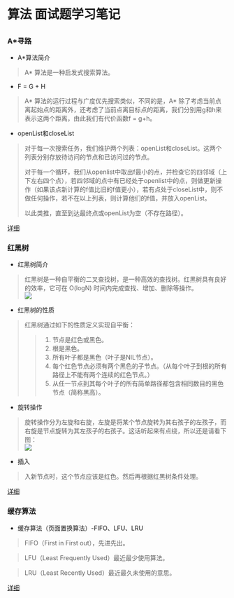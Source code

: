 # 算法 面试题学习笔记

## 

### A*寻路

* A*算法简介
> A* 算法是一种启发式搜索算法。  

* F = G + H
> A* 算法的运行过程与广度优先搜索类似，不同的是，A* 除了考虑当前点离起始点的距离外，还考虑了当前点离目标点的距离，我们分别用g和h来表示这两个距离，由此我们有代价函数f = g+h。  

* openList和closeList
> 对于每一次搜索任务，我们维护两个列表：openList和closeList。这两个列表分别存放待访问的节点和已访问过的节点。  
> 
> 对于每一个循环，我们从openlist中取出f最小的点，并检查它的四邻域（上下左右四个点），若四邻域的点中有已经处于openlist中的点，则做更新操作（如果该点新计算的f值比旧的f值更小），若有点处于closeList中，则不做任何操作，若不在以上列表，则计算他们的f值，并放入openList。  
> 
> 以此类推，直至到达最终点或openList为空（不存在路径）。  

[详细](https://blog.csdn.net/feifeiiong/article/details/79247269)


### 红黑树

* 红黑树简介
> 红黑树是一种自平衡的二叉查找树，是一种高效的查找树。红黑树具有良好的效率，它可在 O(logN) 时间内完成查找、增加、删除等操作。  
![](https://image-static.segmentfault.com/183/464/1834640481-5b449108370e3_articlex)  

* 红黑树的性质
> 红黑树通过如下的性质定义实现自平衡：  
>> 1. 节点是红色或黑色。  
>> 2. 根是黑色。  
>> 3. 所有叶子都是黑色（叶子是NIL节点）。  
>> 4. 每个红色节点必须有两个黑色的子节点。（从每个叶子到根的所有路径上不能有两个连续的红色节点。）  
>> 5. 从任一节点到其每个叶子的所有简单路径都包含相同数目的黑色节点（简称黑高）。  

* 旋转操作
> 旋转操作分为左旋和右旋，左旋是将某个节点旋转为其右孩子的左孩子，而右旋是节点旋转为其左孩子的右孩子。这话听起来有点绕，所以还是请看下图：  
![](https://image-static.segmentfault.com/123/366/1233660138-5b4491082c983_articlex)  

* 插入
> 入新节点时，这个节点应该是红色。然后再根据红黑树条件处理。  

[详细](https://segmentfault.com/a/1190000012728513)  

### 缓存算法
* 缓存算法（页面置换算法）-FIFO、LFU、LRU  
> FIFO（First in First out），先进先出。

> LFU（Least Frequently Used）最近最少使用算法。

> LRU（Least Recently Used）最近最久未使用的意思。  

[详细](https://www.cnblogs.com/dolphin0520/p/3749259.html)  